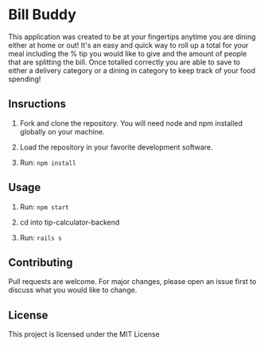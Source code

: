 # Bill Buddy

This application was created to be at your fingertips anytime you are dining either at home or out! It's an easy and quick way to roll up a total for your meal including the % tip you would like to give and the amount of people that are splitting the bill. Once totalled correctly you are able to save to either a delivery category or a dining in category to keep track of your food spending! 

## Insructions

1. Fork and clone the repository.  You will need node and npm installed globally on your machine.

2. Load the repository in your favorite development software.

3. Run: ```npm install```

## Usage

1. Run: ```npm start```

2. cd into tip-calculator-backend

3. Run: ```rails s```

## Contributing

Pull requests are welcome. For major changes, please open an issue first to discuss what you would like to change.

## License

This project is licensed under the MIT License
